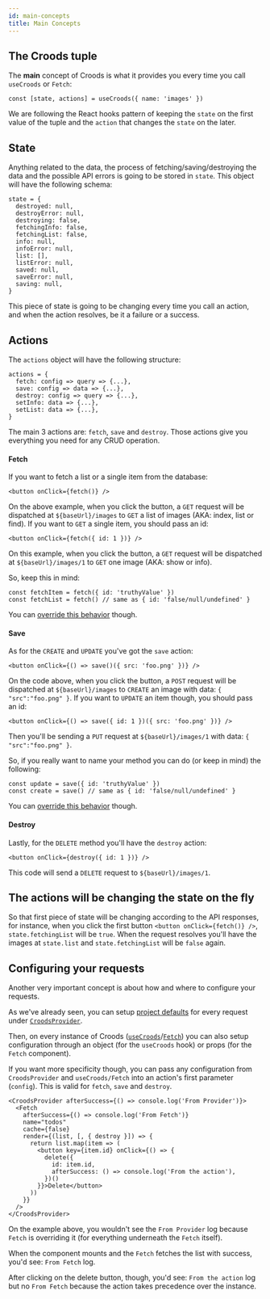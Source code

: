 ```yaml
---
id: main-concepts
title: Main Concepts
---
```


## The Croods tuple

The **main** concept of Croods is what it provides you every time you call `useCroods` or `Fetch`:

```
const [state, actions] = useCroods({ name: 'images' })
```

We are following the React hooks pattern of keeping the `state` on the first value of the tuple and the `action` that changes the `state` on the later.

## State

Anything related to the data, the process of fetching/saving/destroying the data and the possible API errors is going to be stored in `state`. This object will have the following schema:

```
state = {
  destroyed: null,
  destroyError: null,
  destroying: false,
  fetchingInfo: false,
  fetchingList: false,
  info: null,
  infoError: null,
  list: [],
  listError: null,
  saved: null,
  saveError: null,
  saving: null,
}
```

This piece of state is going to be changing every time you call an action, and when the action resolves, be it a failure or a success.

## Actions

The `actions` object will have the following structure:

```
actions = {
  fetch: config => query => {...},
  save: config => data => {...},
  destroy: config => query => {...},
  setInfo: data => {...},
  setList: data => {...},
}
```

The main 3 actions are: `fetch`, `save` and `destroy`. Those actions give you everything you need for any CRUD operation.

#### Fetch

If you want to fetch a list or a single item from the database:

```
<button onClick={fetch()} />
```

On the above example, when you click the button, a `GET` request will be dispatched at `${baseUrl}/images` to `GET` a list of images (AKA: index, list or find).
If you want to `GET` a single item, you should pass an id:

```
<button onClick={fetch({ id: 1 })} />
```

On this example, when you click the button, a `GET` request will be dispatched at `${baseUrl}/images/1` to `GET` one image (AKA: show or info).

So, keep this in mind:

```
const fetchItem = fetch({ id: 'truthyValue' })
const fetchList = fetch() // same as { id: 'false/null/undefined' }
```

You can [override this behavior](/docs/the-actions#fetch) though.

#### Save

As for the `CREATE` and `UPDATE` you've got the `save` action:

```
<button onClick={() => save()({ src: 'foo.png' })} />
```

On the code above, when you click the button, a `POST` request will be dispatched at `${baseUrl}/images` to `CREATE` an image with data: `{ "src":"foo.png" }`.
If you want to `UPDATE` an item though, you should pass an id:

```
<button onClick={() => save({ id: 1 })({ src: 'foo.png' })} />
```

Then you'll be sending a `PUT` request at `${baseUrl}/images/1` with data: `{ "src":"foo.png" }`.

So, if you really want to name your method you can do (or keep in mind) the following:

```
const update = save({ id: 'truthyValue' })
const create = save() // same as { id: 'false/null/undefined' }
```

You can [override this behavior](/docs/the-actions#save) though.

#### Destroy

Lastly, for the `DELETE` method you'll have the `destroy` action:

```
<button onClick={destroy({ id: 1 })} />
```

This code will send a `DELETE` request to `${baseUrl}/images/1`.

## The actions will be changing the state on the fly

So that first piece of state will be changing according to the API responses, for instance, when you click the first button `<button onClick={fetch()} />`, `state.fetchingList` will be `true`.
When the request resolves you'll have the images at `state.list` and `state.fetchingList` will be `false` again.

## Configuring your requests

Another very important concept is about how and where to configure your requests.

As we've already seen, you can setup [project defaults](/docs/project-defaults) for every request under [`CroodsProvider`](/docs/croods-provider-api).

Then, on every instance of Croods ([`useCroods`](/docs/use-croods-api)/[`Fetch`](/docs/fetch-api)) you can also setup configuration through an object (for the `useCroods` hook) or props (for the `Fetch` component).

If you want more specificity though, you can pass any configuration from `CroodsProvider` and `useCroods/Fetch` into an action's first parameter (`config`). This is valid for `fetch`, `save` and `destroy`.

```
<CroodsProvider afterSuccess={() => console.log('From Provider')}>
  <Fetch
    afterSuccess={() => console.log('From Fetch')}
    name="todos"
    cache={false}
    render={(list, [, { destroy }]) => {
      return list.map(item => (
        <button key={item.id} onClick={() => {
          delete({
            id: item.id,
            afterSuccess: () => console.log('From the action'),
          })()
        }}>Delete</button>
      ))
    }}
  />
</CroodsProvider>
```

On the example above, you wouldn't see the `From Provider` log because `Fetch` is overriding it (for everything underneath the `Fetch` itself).

When the component mounts and the `Fetch` fetches the list with success, you'd see: `From Fetch` log.

After clicking on the delete button, though, you'd see: `From the action` log but no `From Fetch` because the action takes precedence over the instance.
